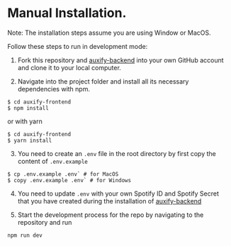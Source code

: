 # Manual Installation.
Note: The installation steps assume you are using Window or MacOS.

Follow these steps to run in development mode:
1. Fork this repository and [auxify-backend](https://github.com/vulongphan/auxify-backend) into your own GitHub account and clone it to your local computer.

2. Navigate into the project folder and install all its necessary dependencies with npm.

```
$ cd auxify-frontend
$ npm install
```
or with yarn
```
$ cd auxify-frontend
$ yarn install
```

3. You need to create an `.env` file in the root directory by first copy the content of `.env.example`
```
$ cp .env.example .env` # for MacOS
$ copy .env.example .env` # for Windows
```

4. You need to update `.env` with your own Spotify ID and Spotify Secret that you have created during the installation of [auxify-backend](https://github.com/vulongphan/auxify-backend) 

5. Start the development process for the repo by navigating to the repository and run 
```
npm run dev
```